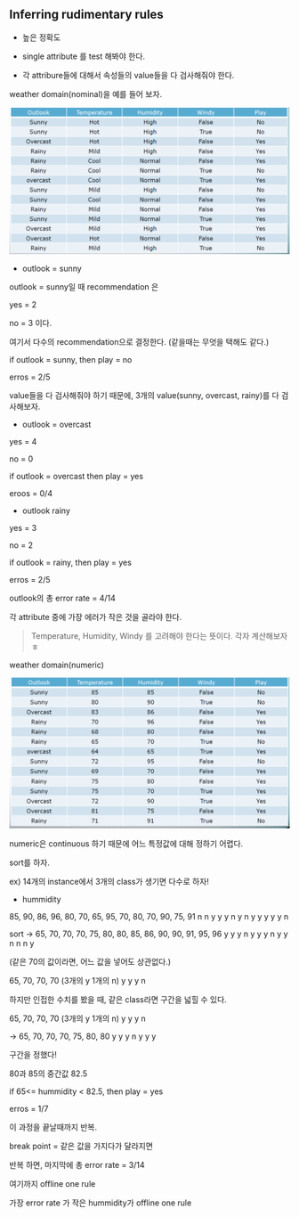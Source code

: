 ## Inferring rudimentary rules

- 높은 정확도

- single attribute 를 test 해봐야 한다.

- 각 attribure들에 대해서 속성들의 value들을 다 검사해줘야 한다.

weather domain(nominal)을 예를 들어 보자.

![WD](./img/weatherdomain.PNG)</br>

- outlook = sunny

outlook = sunny일 때 recommendation 은

yes = 2

no = 3 이다.

여기서 다수의 recommendation으로 결정한다. (같을때는 무엇을 택해도 같다.)

if outlook = sunny, then play = no

erros = 2/5

value들을 다 검사해줘야 하기 때문에, 3개의 value(sunny, overcast, rainy)를 다 검사해보자.

- outlook = overcast

yes = 4

no = 0

if outlook = overcast then play = yes

eroos = 0/4

- outlook rainy

yes = 3

no = 2

if outlook = rainy, then play = yes

erros = 2/5

outlook의 총 error rate = 4/14

각 attribute 중에 가장 에러가 작은 것을 골라야 한다.

> Temperature, Humidity, Windy 를 고려해야 한다는 뜻이다. 각자 계산해보자 ㅎ

weather domain(numeric)

![WDN](./img/weatherdomain(numeric).PNG)</br>

numeric은 continuous 하기 때문에 어느 특정값에 대해 정하기 어렵다.

sort를 하자.

ex) 14개의 instance에서 3개의 class가 생기면 다수로 하자!

- hummidity

85, 90, 86, 96, 80, 70, 65, 95, 70, 80, 70, 90, 75, 91
n   n   y   y   y   n   y   n   y   y   y   y   y   n

sort -> 65, 70, 70, 70, 75, 80, 80, 85, 86, 90, 90, 91, 95, 96
        y   y   y   n   y   y   y   n   y   y   n   n   n   y
        
(같은 70의 값이라면, 어느 값을 넣어도 상관없다.)

65, 70, 70, 70 (3개의 y 1개의 n)
y   y   y   n

하지만 인접한 수치를 봤을 때, 같은 class라면 구간을 넓힐 수 있다.

65, 70, 70, 70 (3개의 y 1개의 n)
y   y   y   n

-> 65, 70, 70, 70, 75, 80, 80
   y   y   y   n   y   y   y
   
구간을 정했다!

80과 85의 중간값 82.5
 
if 65<= hummidity < 82.5, then play = yes

erros = 1/7

이 과정을 끝날때까지 반복.

break point = 같은 값을 가지다가 달라지면

반복 하면, 마지막에 총 error rate = 3/14

여기까지 offline one rule

가장 error rate 가 작은 hummidity가 offline one rule

